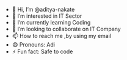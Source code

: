 - 👋 Hi, I’m @aditya-nakate
- 👀 I’m interested in IT Sector
- 🌱 I’m currently learning Coding
- 💞️ I’m looking to collaborate on IT Company
- 📫 How to reach me ,by using my email
- 😄 Pronouns: Adi
- ⚡ Fun fact: Safe to code

<!---
aditya-nakate/aditya-nakate is a ✨ special ✨ repository because its `README.md` (this file) appears on your GitHub profile.
You can click the Preview link to take a look at your changes.
--->
